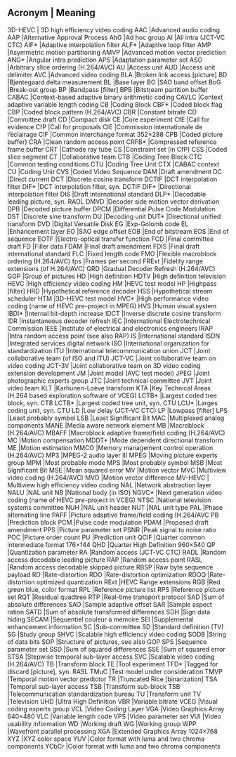 Acronym |	Meaning
--------------------------------------------------------
3D-HEVC |	3D high efficiency video coding
AAC 	|Advanced audio coding
AAP 	|Alternative Approval Process
AhG 	|Ad hoc group
AI 	|All intra (JCT-VC CTC)
AIF* 	|Adaptive interpolation filter
ALF* 	|Adaptive loop filter
AMP 	|Asymmetric motion partitioning
AMVP 	|Advanced motion vector prediction
ANG* 	|Angular intra prediction
APS 	|Adaptation parameter set
ASO 	|Arbitrary slice ordering (H.264/AVC)
AU 	|Access unit
AUD 	|Access unit delimiter
AVC 	|Advanced video coding
BLA 	|Broken link access [picture]
BD 	|Bjøntegaard delta measurement
BL 	|Base layer
BO 	|SAO band offset
BoG 	|Break-out group
BP 	|Bandpass [filter]
BPB 	|Bitstream partition buffer
CABAC 	|Context-based adaptive binary arithmetic coding
CAVLC 	|Context adaptive variable length coding
CB 	|Coding Block
CBF* 	|Coded block flag
CBP 	|Coded block pattern (H.264/AVC)
CBR 	|Constant bitrate
CD 	|Committee draft
CD 	|Compact disk
CE 	|Core experiment
CfE 	|Call for evidence
CfP 	|Call for proposals
CIE 	|Commission internationale de l’éclairage
CIF 	|Common interchange format 352×288
CPB 	|Coded picture buffer)
CRA 	|Clean random access point
CRFB* 	|Compressed reference frame buffer
CRT 	|Cathode ray tube
CS 	|Constraint set (in CfP)
CSS 	|Coded slice segment
CT 	|Collaborative team
CTB 	|Coding Tree Block
CTC 	|Common testing conditions
CTU 	|Coding Tree Unit
CTX 	|CABAC context
CU 	|Coding Unit
CVS 	|Coded Video Sequence
DAM 	|Draft amendment
DC 	|Direct current
DCT 	|Discrete cosine transform
DCTIF 	|DCT interpolation filter
DIF* 	|DCT interpolation filter, syn. DCTIF
DIF* 	|Directional interpolation filter
DIS 	|Draft international standard
DLP* 	|Decodable leading picture, syn. RADL
DMVD 	|Decoder side motion vector derivation
DPB 	|Decoded picture buffer
DPCM 	|Differential Pulse Code Modulation
DST 	|Discrete sine transform
DU 	|Decoding unit
DUT* 	|Directional unified transform
DVD 	|Digital Versatile Disk
EG 	|Exp-Golomb code
EL 	|Enhancement layer
EO 	|SAO edge offset
EOB 	|End of bitstream
EOS 	|End of sequence
EOTF 	|Electro-optical transfer function
FCD 	|Final committee draft
FD 	|Filler data
FDAM 	|Final draft amendment
FDIS 	|Final draft international standard
FLC 	|Fixed length code
FMO 	|Flexible macroblock ordering (H.264/AVC)
fps 	|Frames per second
FRExt 	|Fidelity range extensions (of H.264/AVC)
GRD 	|Gradual Decoder Refresh (H.264/AVC)
GOP 	|Group of pictures
HD 	|High definition
HDTV 	|High definition television
HEVC 	|High efficiency video coding
HM 	|HEVC test model
HP 	|Highpass [filter]
HRD 	|Hypothetical reference decoder
HSS 	|Hypothetical stream scheduler
HTM 	|3D-HEVC test model
HVC* 	|High performance video coding (name of HEVC pre-project in MPEG)
HVS 	|Human visual system
IBDI* 	|Internal bit-depth increase
IDCT 	|Inverse discrete cosine transform
IDR 	|Instantaneous decoder refresh
IEC 	|International Electrotechnical Commission
IEEE 	|Institute of electrical and electronics engineers
IRAP 	|Intra random access point (see also RAP)
IS 	|International standard
ISDN 	|Integrated services digital network
ISO 	|International organization for standardization
ITU 	|International telecommunication union
JCT 	|Joint collaborative team (of ISO and ITU)
JCT-VC 	|Joint collaborative team on video coding
JCT-3V 	|Joint collaborative team on 3D video coding extension development
JM 	|Joint model (AVC test model)
JPEG 	|Joint photographic experts group
JTC 	|Joint technical committee
JVT 	|Joint video team
KLT 	|Karhunen-Loève transform
KTA 	|Key Technical Areas (H.264 based exploration software of VCEG)
LCTB* 	|Largest coded tree block, syn. CTB
LCTB* 	|Largest coded tree unit, syn. CTU
LCU* 	|Larges coding unit, syn. CTU
LD 	|Low delay (JCT-VC CTC)
LP 	|Lowpass [filter]
LPS 	|Least probably symbol
LSB 	|Least Significant Bit
MAC 	|Multiplexed analog components
MANE 	|Media aware network element
MB 	|Macroblock (H.264/AVC)
MBAFF 	|Macroblock adaptive frame/field coding (H.264/AVC)
MC 	|Motion compensation
MDDT* 	|Mode dependent directional transform
ME 	|Motion estimation
MMCO 	|Memory management control operation (H.264/AVC)
MP3 	|MPEG-2 audio layer III
MPEG 	|Moving picture experts group
MPM 	|Most probable mode
MPS 	|Most probably symbol
MSB 	|Most Significant Bit
MSE 	|Mean squared error
MV 	|Motion vector
MVC 	|Multiview video coding (H.264/AVC)
MVD 	|Motion vector difference
MV-HEVC |	Multiview high efficiency video coding
NAL 	|Network abstraction layer
NALU 	|NAL unit
NB 	|National body (in ISO)
NGVC* 	|Next generation video coding (name of HEVC pre-project in VCEG)
NTSC 	|National television systems committee
NUH 	|NAL unit header
NUT 	|NAL unit type
PAL 	|Phase alternating line
PAFF 	|Picture adaptive frame/field coding (H.264/AVC
PB 	|Prediction block
PCM 	|Pulse code modulation
PDAM 	|Proposed draft amendment
PPS 	|Picture parameter set
PSNR 	|Peak signal to noise ratio
POC 	|Picture order count
PU 	|Prediction unit
QCIF 	|Quarter common intermediate format 176×144
QHD 	|Quarter High Definition 960×540
QP 	|Quantization parameter
RA 	|Random access (JCT-VC CTC)
RADL 	|Random access decodable leading picture
RAP 	|Random access point
RASL 	|Random access decodable skipped picture
RBSP 	|Raw byte sequence payload
RD 	|Rate-distortion
RDO 	|Rate-distortion optimization
RDOQ 	|Rate-distortion optimized quantization
RExt 	|HEVC Range extensions
RGB 	|Red green blue, color format
RPL 	|Reference picture list
RPS 	|Reference picture set
RQT 	|Residual quadtree
RTP 	|Real-time transport protocol
SAD 	|Sum of absolute differences
SAO 	|Sample adaptive offset
SAR 	|Sample aspect ration
SATD 	|Sum of absolute transformed differences
SDH 	|Sign data hiding
SECAM 	|Séquentiel couleur à mémoire
SEI 	|Supplemental enhancement information
SC 	|Sub-committee
SD 	|Standard definition (TV)
SG 	|Study group
SHVC 	|Scalable high efficiency video coding
SODB 	|String of data bits
SOP 	|Structure of pictures, see also GOP
SPS 	|Sequence parameter set
SSD 	|Sum of squared differences
SSE 	|Sum of squared error
STSA 	|Stepwise temporal sub-layer access
SVC 	|Scalable video coding (H.264/AVC)
TB 	|Transform block
TE 	|Tool experiment
TFD* 	|Tagged for discard [picture], syn. RASL
TMuC 	|Test model under consideration
TMVP 	|Temporal motion vector predictor
TR 	|Truncated Rice [binarization]
TSA 	|Temporal sub-layer access
TSB 	|Transform sub-block
TSB 	|Telecommunication standardization bureau
TU 	|Transform unit
TV 	|Television
UHD 	|Ultra High Definition
VBR 	|Variable bitrate
VCEG 	|Visual coding experts group
VCL 	|Video Coding Layer
VGA 	|Video Graphics Array 640×480
VLC 	|Variable length code
VPS 	|Video parameter set
VUI 	|Video usability information
WD 	|Working draft
WG 	|Working group
WPP 	|Wavefront parallel processing
XGA 	|Extended Graphics Array 1024×768
XYZ 	|XYZ color space
YUV 	|Color format with luma and two chroma components
YCbCr 	|Color format with luma and two chroma components